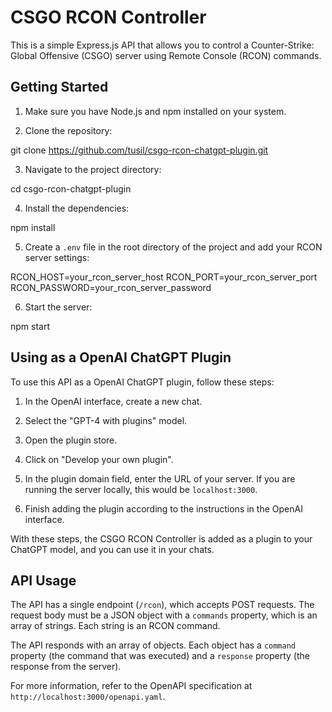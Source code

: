 CSGO RCON Controller
====================

This is a simple Express.js API that allows you to control a Counter-Strike: Global Offensive (CSGO) server using Remote Console (RCON) commands.

Getting Started
---------------

1. Make sure you have Node.js and npm installed on your system.

2. Clone the repository:

git clone https://github.com/tusil/csgo-rcon-chatgpt-plugin.git

3. Navigate to the project directory:

cd csgo-rcon-chatgpt-plugin

4. Install the dependencies:

npm install


5. Create a `.env` file in the root directory of the project and add your RCON server settings:

RCON_HOST=your_rcon_server_host
RCON_PORT=your_rcon_server_port
RCON_PASSWORD=your_rcon_server_password


6. Start the server:

npm start

## Using as a OpenAI ChatGPT Plugin

To use this API as a OpenAI ChatGPT plugin, follow these steps:

1. In the OpenAI interface, create a new chat.

2. Select the "GPT-4 with plugins" model.

3. Open the plugin store.

4. Click on "Develop your own plugin".

5. In the plugin domain field, enter the URL of your server. If you are running the server locally, this would be `localhost:3000`.

6. Finish adding the plugin according to the instructions in the OpenAI interface.

With these steps, the CSGO RCON Controller is added as a plugin to your ChatGPT model, and you can use it in your chats.


## API Usage

The API has a single endpoint (`/rcon`), which accepts POST requests. The request body must be a JSON object with a `commands` property, which is an array of strings. Each string is an RCON command.

The API responds with an array of objects. Each object has a `command` property (the command that was executed) and a `response` property (the response from the server).

For more information, refer to the OpenAPI specification at `http://localhost:3000/openapi.yaml`.